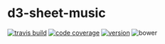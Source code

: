 # d3-sheet-music

[![travis build](https://img.shields.io/travis/nlarche/d3-sheet-music.svg)](https://travis-ci.org/nlarche/d3-sheet-music)
[![code coverage](https://img.shields.io/codecov/c/github/nlarche/d3-sheet-music.svg)](https://codecov.io/github/nlarche/d3-sheet-music)
[![version](https://img.shields.io/npm/v/d3-sheet-music.svg)](http//npm.im/d3-sheet-music)
![bower](https://img.shields.io/bower/v/d3-sheet-music.svg)
